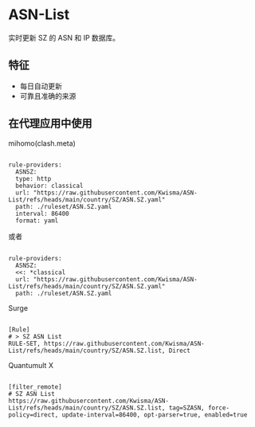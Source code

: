 
# ASN-List
    
实时更新 SZ 的 ASN 和 IP 数据库。
    
## 特征
    
- 每日自动更新
- 可靠且准确的来源
    
## 在代理应用中使用
    
mihomo(clash.meta)
   
<pre><code class="language-javascript">
rule-providers:
  ASNSZ:
  type: http
  behavior: classical
  url: "https://raw.githubusercontent.com/Kwisma/ASN-List/refs/heads/main/country/SZ/ASN.SZ.yaml"
  path: ./ruleset/ASN.SZ.yaml
  interval: 86400
  format: yaml
</code></pre>

或者

<pre><code class="language-javascript">
rule-providers:
  ASNSZ:
  <<: *classical
  url: "https://raw.githubusercontent.com/Kwisma/ASN-List/refs/heads/main/country/SZ/ASN.SZ.yaml"
  path: ./ruleset/ASN.SZ.yaml
</code></pre>
    
Surge
    
<pre><code class="language-javascript">
[Rule]
# > SZ ASN List
RULE-SET, https://raw.githubusercontent.com/Kwisma/ASN-List/refs/heads/main/country/SZ/ASN.SZ.list, Direct
</code></pre>
    
Quantumult X
    
<pre><code class="language-javascript">
[filter_remote]
# SZ ASN List
https://raw.githubusercontent.com/Kwisma/ASN-List/refs/heads/main/country/SZ/ASN.SZ.list, tag=SZASN, force-policy=direct, update-interval=86400, opt-parser=true, enabled=true
</code></pre>
